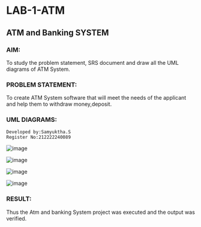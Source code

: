 # LAB-1-ATM
## ATM and Banking SYSTEM
### AIM: 
To study the problem statement, SRS document and draw all the UML diagrams of ATM
System.
### PROBLEM STATEMENT:
To create ATM System software that will meet the needs of the applicant and help them
to withdraw money,deposit.
### UML DIAGRAMS:
```
Developed by:Samyuktha.S
Register No:212222240089
```
![image](https://github.com/SamyukthaSreenivasan/LAB-1-ATM/assets/119475703/5409c0b0-1545-4a75-998e-fc1539c50f76)

![image](https://github.com/SamyukthaSreenivasan/LAB-1-ATM/assets/119475703/fd11fae4-7120-43b1-8013-5ede747525be)

![image](https://github.com/SamyukthaSreenivasan/LAB-1-ATM/assets/119475703/25c6eebe-1983-44bb-b005-388fb6cfb9ed)

![image](https://github.com/SamyukthaSreenivasan/LAB-1-ATM/assets/119475703/38acdb4c-da48-4bcd-b1dd-b169e0a90d20)


### RESULT: 
Thus the Atm and banking System project was executed and the output was verified.
